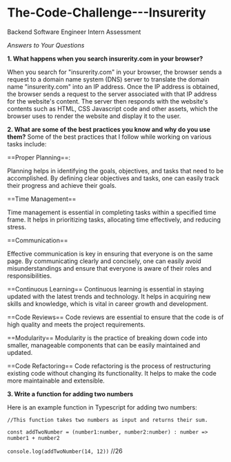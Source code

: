 # The-Code-Challenge---Insurerity
Backend Software Engineer Intern Assessment

*Answers to Your Questions*

**1. What happens when you search insurerity.com in your browser?**

When you search for "insurerity.com" in your browser, the browser sends a request to a domain name system (DNS) server to translate the domain name "insurerity.com" into an IP address. Once the IP address is obtained, the browser sends a request to the server associated with that IP address for the website's content. The server then responds with the website's contents such as HTML, CSS Javascript code and other assets, which the browser uses to render the website and display it to the user.

**2. What are some of the best practices you know and why do you use them?**
Some of the best practices that I follow while working on various tasks include:

==Proper Planning==: 

Planning helps in identifying the goals, objectives, and tasks that need to be accomplished. By defining clear objectives and tasks, one can easily track their progress and achieve their goals.

==Time Management== 

Time management is essential in completing tasks within a specified time frame. It helps in prioritizing tasks, allocating time effectively, and reducing stress.

==Communication== 

Effective communication is key in ensuring that everyone is on the same page. By communicating clearly and concisely, one can easily avoid misunderstandings and ensure that everyone is aware of their roles and responsibilities.

==Continuous Learning==
Continuous learning is essential in staying updated with the latest trends and technology. It helps in acquiring new skills and knowledge, which is vital in career growth and development.

==Code Reviews==
Code reviews are essential to ensure that the code is of high quality and meets the project requirements.

==Modularity==
Modularity is the practice of breaking down code into smaller, manageable components that can be easily maintained and updated.

==Code Refactoring==
Code refactoring is the process of restructuring existing code without changing its functionality. It helps to make the code more maintainable and extensible.

**3. Write a function for adding two numbers**

Here is an example function in Typescript for adding two numbers:

`//This function takes two numbers as input and returns their sum.`

`const addTwoNumber = (number1:number, number2:number) : number => number1 + number2`

`console.log(addTwoNumber(14, 12))`  //26



